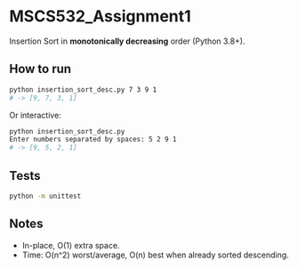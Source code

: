 # MSCS532_Assignment1

Insertion Sort in **monotonically decreasing** order (Python 3.8+).

## How to run
```bash
python insertion_sort_desc.py 7 3 9 1
# -> [9, 7, 3, 1]
```

Or interactive:
```bash
python insertion_sort_desc.py
Enter numbers separated by spaces: 5 2 9 1
# -> [9, 5, 2, 1]
```

## Tests
```bash
python -m unittest
```

## Notes
- In-place, O(1) extra space.
- Time: O(n^2) worst/average, O(n) best when already sorted descending.
